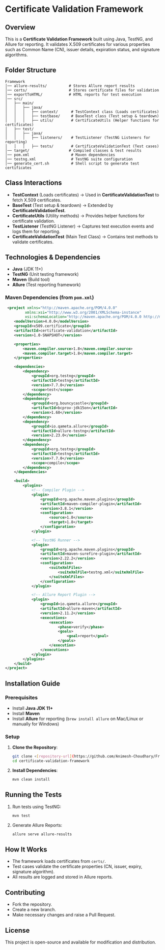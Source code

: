 # Certificate Validation Framework

## Overview
This is a **Certificate Validation Framework** built using Java, TestNG, and Allure for reporting. It validates X.509 certificates for various properties such as Common Name (CN), issuer details, expiration status, and signature algorithms.

## Folder Structure
```
Framework
│── allure-results/          # Stores Allure report results
│── certs/                   # Stores certificate files for validation
│── exportToHTML/            # HTML reports for test execution
│── src/
│   ├── main/
│   │   ├── java/
│   │   │   ├── context/      # TestContext class (Loads certificates)
│   │   │   ├── testbase/     # BaseTest class (Test setup & teardown)
│   │   │   ├── utils/        # CertificateUtils (Helper functions for certificates)
│   ├── test/
│   │   ├── java/
│   │   │   ├── listeners/    # TestListener (TestNG Listeners for reporting)
│   │   │   ├── tests/        # CertificateValidationTest (Test cases)
│── target/                  # Compiled classes & test results
│── pom.xml                   # Maven dependencies
│── testng.xml                # TestNG suite configuration
│── generate_cert.sh          # Shell script to generate test certificates
```

## Class Interactions
- **TestContext** (Loads certificates) → Used in **CertificateValidationTest** to fetch X.509 certificates.
- **BaseTest** (Test setup & teardown) → Extended by **CertificateValidationTest**.
- **CertificateUtils** (Utility methods) → Provides helper functions for certificate validation.
- **TestListener** (TestNG Listener) → Captures test execution events and logs them for reporting.
- **CertificateValidationTest** (Main Test Class) → Contains test methods to validate certificates.

## Technologies & Dependencies
- **Java** (JDK 11+)
- **TestNG** (Unit testing framework)
- **Maven** (Build tool)
- **Allure** (Test reporting framework)

### Maven Dependencies (from `pom.xml`)
```xml
 <project xmlns="http://maven.apache.org/POM/4.0.0"
         xmlns:xsi="http://www.w3.org/2001/XMLSchema-instance"
         xsi:schemaLocation="http://maven.apache.org/POM/4.0.0 http://maven.apache.org/xsd/maven-4.0.0.xsd">
    <modelVersion>4.0.0</modelVersion>
    <groupId>x509.certificate</groupId>
    <artifactId>certificate-validation</artifactId>
    <version>1.0-SNAPSHOT</version>

    <properties>
        <maven.compiler.source>1.8</maven.compiler.source>
        <maven.compiler.target>1.8</maven.compiler.target>
    </properties>

    <dependencies>
        <dependency>
            <groupId>org.testng</groupId>
            <artifactId>testng</artifactId>
            <version>7.7.0</version>
            <scope>test</scope>
        </dependency>
        <dependency>
            <groupId>org.bouncycastle</groupId>
            <artifactId>bcprov-jdk15on</artifactId>
            <version>1.68</version>
        </dependency>
        <dependency>
            <groupId>io.qameta.allure</groupId>
            <artifactId>allure-testng</artifactId>
            <version>2.23.0</version>
        </dependency>
        <dependency>
            <groupId>org.testng</groupId>
            <artifactId>testng</artifactId>
            <version>7.7.0</version>
            <scope>compile</scope>
        </dependency>
    </dependencies>

    <build>
        <plugins>
            <!-- Compiler Plugin -->
            <plugin>
                <groupId>org.apache.maven.plugins</groupId>
                <artifactId>maven-compiler-plugin</artifactId>
                <version>3.8.1</version>
                <configuration>
                    <source>1.8</source>
                    <target>1.8</target>
                </configuration>
            </plugin>

            <!-- TestNG Runner -->
            <plugin>
                <groupId>org.apache.maven.plugins</groupId>
                <artifactId>maven-surefire-plugin</artifactId>
                <version>2.22.2</version>
                <configuration>
                    <suiteXmlFiles>
                        <suiteXmlFile>testng.xml</suiteXmlFile>
                    </suiteXmlFiles>
                </configuration>
            </plugin>

            <!-- Allure Report Plugin -->
            <plugin>
                <groupId>io.qameta.allure</groupId>
                <artifactId>allure-maven</artifactId>
                <version>2.11.2</version>
                <executions>
                    <execution>
                        <phase>verify</phase>
                        <goals>
                            <goal>report</goal>
                        </goals>
                    </execution>
                </executions>
            </plugin>
        </plugins>
    </build>
</project>
```

## Installation Guide
### Prerequisites
- Install **Java JDK 11+**
- Install **Maven**
- Install **Allure** for reporting (`brew install allure` on Mac/Linux or manually for Windows)

### Setup
1. **Clone the Repository**:
   ```sh
   git clone <[repository-url](https://github.com/Animesh-Choudhary/Frameowork)>
   cd certificate-validation-framework
   ```
2. **Install Dependencies**:
   ```sh
   mvn clean install
   ```

## Running the Tests
1. Run tests using TestNG:
   ```sh
   mvn test
   ```
2. Generate Allure Reports:
   ```sh
   allure serve allure-results
   ```

## How It Works
- The framework loads certificates from `certs/`.
- Test cases validate the certificate properties (CN, issuer, expiry, signature algorithm).
- All results are logged and stored in Allure reports.

## Contributing
- Fork the repository.
- Create a new branch.
- Make necessary changes and raise a Pull Request.

## License
This project is open-source and available for modification and distribution.

